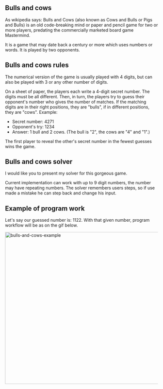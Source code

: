 <h2>Bulls and cows</h2>
<div>
<p>As wikipedia says: Bulls and Cows (also known as Cows and Bulls or Pigs and Bulls) is an old code-breaking mind or paper and pencil game for two or more players, predating the commercially marketed board game Mastermind.</p>
<p>It is a game that may date back a century or more which uses numbers or words. It is played by two opponents.</p>
</div>
<h2>Bulls and cows rules</h2>
<div>
<p>The numerical version of the game is usually played with 4 digits, but can also be played with 3 or any other number of digits.</p>
<p>On a sheet of paper, the players each write a 4-digit secret number. The digits must be all different. Then, in turn, the players try to guess their opponent's number who gives the number of matches. 
If the matching digits are in their right positions, they are "bulls", if in different positions, they are "cows". Example:</p>
<ul>
<li>Secret number: 4271</li>
<li>  Opponent's try: 1234</li>
<li>Answer: 1 bull and 2 cows. (The bull is "2", the cows are "4" and "1".)</li>
</ul>    
<p>The first player to reveal the other's secret number in the fewest guesses wins the game.</p>
</div>
<h2>Bulls and cows solver</h2>
<div>
<p>I would like you to present my solver for this gorgeous game.</p> 
<p>Current implementation  can work with up to 9 digit numbers, the number may have repeating numbers. The solver remembers users steps, so if use made a mistake he can step back and change his input.</p>
</div>
<h2>Example of program work</h2>
<div>
<p>Let's say our guessed number is: 1122. With that given number, program workflow will be as on the gif below.</p>
<img src="https://github.com/vlemish/bulls-and-cows-app/blob/master/imgs/bulls-cows-example.gif" alt="bulls-and-cows-example" width="978" height="500">
</div>